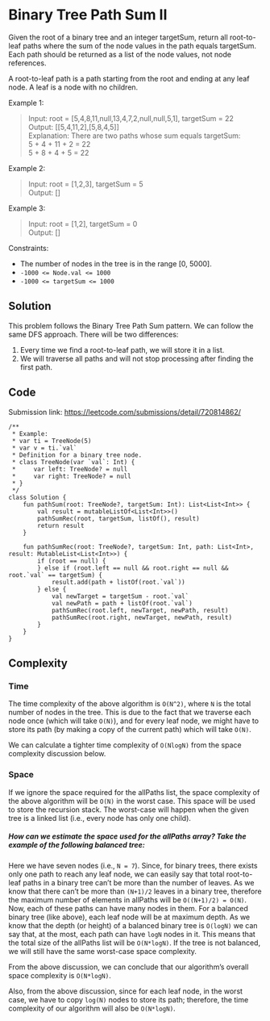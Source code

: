 # Binary Tree Path Sum II
Given the root of a binary tree and an integer targetSum, return all root-to-leaf paths where the sum of the node values in the path equals targetSum. Each path should be returned as a list of the node values, not node references.

A root-to-leaf path is a path starting from the root and ending at any leaf node. A leaf is a node with no children.

Example 1:
> Input: root = [5,4,8,11,null,13,4,7,2,null,null,5,1], targetSum = 22  
Output: [[5,4,11,2],[5,8,4,5]]  
Explanation: There are two paths whose sum equals targetSum:  
5 + 4 + 11 + 2 = 22  
5 + 8 + 4 + 5 = 22

Example 2:
> Input: root = [1,2,3], targetSum = 5  
Output: []

Example 3:
> Input: root = [1,2], targetSum = 0  
Output: []

Constraints:
* The number of nodes in the tree is in the range [0, 5000].
* `-1000 <= Node.val <= 1000`
* `-1000 <= targetSum <= 1000`

## Solution
This problem follows the Binary Tree Path Sum pattern. We can follow the same DFS approach. There will be two differences:
1. Every time we find a root-to-leaf path, we will store it in a list.
1. We will traverse all paths and will not stop processing after finding the first path.

## Code
Submission link: https://leetcode.com/submissions/detail/720814862/
```
/**
 * Example:
 * var ti = TreeNode(5)
 * var v = ti.`val`
 * Definition for a binary tree node.
 * class TreeNode(var `val`: Int) {
 *     var left: TreeNode? = null
 *     var right: TreeNode? = null
 * }
 */
class Solution {
    fun pathSum(root: TreeNode?, targetSum: Int): List<List<Int>> {
        val result = mutableListOf<List<Int>>()
        pathSumRec(root, targetSum, listOf(), result)
        return result
    }

    fun pathSumRec(root: TreeNode?, targetSum: Int, path: List<Int>, result: MutableList<List<Int>>) {
        if (root == null) {
        } else if (root.left == null && root.right == null && root.`val` == targetSum) {
            result.add(path + listOf(root.`val`))
        } else {
            val newTarget = targetSum - root.`val`
            val newPath = path + listOf(root.`val`)
            pathSumRec(root.left, newTarget, newPath, result)
            pathSumRec(root.right, newTarget, newPath, result)
        }
    }
}
```

## Complexity
### Time
The time complexity of the above algorithm is `O(N^2)`, where `N` is the total number of nodes in the tree. This is due to the fact that we traverse each node once (which will take `O(N)`), and for every leaf node, we might have to store its path (by making a copy of the current path) which will take `O(N)`.

We can calculate a tighter time complexity of `O(NlogN)` from the space complexity discussion below.
### Space

If we ignore the space required for the allPaths list, the space complexity of the above algorithm will be `O(N)` in the worst case. This space will be used to store the recursion stack. The worst-case will happen when the given tree is a linked list (i.e., every node has only one child).

##### How can we estimate the space used for the allPaths array? Take the example of the following balanced tree:
Here we have seven nodes (i.e., `N = 7`). Since, for binary trees, there exists only one path to reach any leaf node, we can easily say that total root-to-leaf paths in a binary tree can’t be more than the number of leaves. As we know that there can’t be more than `(N+1)/2` leaves in a binary tree, therefore the maximum number of elements in allPaths will be `O((N+1)/2) = O(N)`. Now, each of these paths can have many nodes in them. For a balanced binary tree (like above), each leaf node will be at maximum depth. As we know that the depth (or height) of a balanced binary tree is `O(logN)` we can say that, at the most, each path can have `logN` nodes in it. This means that the total size of the allPaths list will be `O(N*logN)`. If the tree is not balanced, we will still have the same worst-case space complexity.

From the above discussion, we can conclude that our algorithm’s overall space complexity is `O(N*logN)`.

Also, from the above discussion, since for each leaf node, in the worst case, we have to copy `log(N)` nodes to store its path; therefore, the time complexity of our algorithm will also be `O(N*logN)`.
